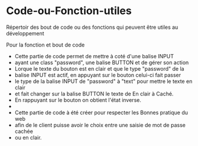 # Code-ou-Fonction-utiles
Répertoir des bout de code ou des fonctions qui peuvent être utiles au développement


Pour la fonction et bout de code 

 * Cette partie de code permet de mettre à coté d'une balise INPUT 
 * ayant une class "password", une balise BUTTON et de gérer son action
 * Lorque le texte du bouton est en clair et que le type "password" de la 
 * balise INPUT est actif, en appuyant sur le bouton celui-ci fait passer
 * le type de la balise INPUT de "password" à "text" pour mettre le texte en clair
 * et fait changer sur la balise BUTTON le texte de En clair à Caché.
 * En rappuyant sur le bouton on obtient l'état inverse.
 * 
 * Cette partie de code à été créer pour respecter les Bonnes pratique du web 
 * afin de le client puisse avoir le choix entre une saisie de mot de passe cachée
 * ou en clair.
